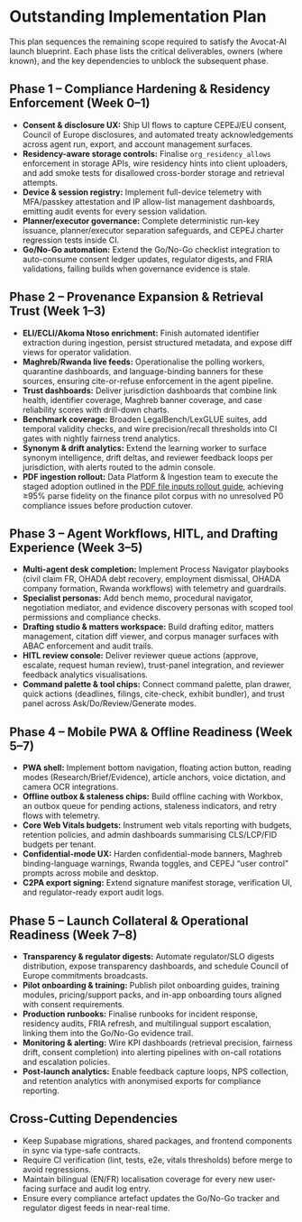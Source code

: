 # Outstanding Implementation Plan

This plan sequences the remaining scope required to satisfy the Avocat-AI launch blueprint. Each phase lists the critical deliverables, owners (where known), and the key dependencies to unblock the subsequent phase.

## Phase 1 – Compliance Hardening & Residency Enforcement (Week 0–1)
- **Consent & disclosure UX:** Ship UI flows to capture CEPEJ/EU consent, Council of Europe disclosures, and automated treaty acknowledgements across agent run, export, and account management surfaces.
- **Residency-aware storage controls:** Finalise `org_residency_allows` enforcement in storage APIs, wire residency hints into client uploaders, and add smoke tests for disallowed cross-border storage and retrieval attempts.
- **Device & session registry:** Implement full-device telemetry with MFA/passkey attestation and IP allow-list management dashboards, emitting audit events for every session validation.
- **Planner/executor governance:** Complete deterministic run-key issuance, planner/executor separation safeguards, and CEPEJ charter regression tests inside CI.
- **Go/No-Go automation:** Extend the Go/No-Go checklist integration to auto-consume consent ledger updates, regulator digests, and FRIA validations, failing builds when governance evidence is stale.

## Phase 2 – Provenance Expansion & Retrieval Trust (Week 1–3)
- **ELI/ECLI/Akoma Ntoso enrichment:** Finish automated identifier extraction during ingestion, persist structured metadata, and expose diff views for operator validation.
- **Maghreb/Rwanda live feeds:** Operationalise the polling workers, quarantine dashboards, and language-binding banners for these sources, ensuring cite-or-refuse enforcement in the agent pipeline.
- **Trust dashboards:** Deliver jurisdiction dashboards that combine link health, identifier coverage, Maghreb banner coverage, and case reliability scores with drill-down charts.
- **Benchmark coverage:** Broaden LegalBench/LexGLUE suites, add temporal validity checks, and wire precision/recall thresholds into CI gates with nightly fairness trend analytics.
- **Synonym & drift analytics:** Extend the learning worker to surface synonym intelligence, drift deltas, and reviewer feedback loops per jurisdiction, with alerts routed to the admin console.
- **PDF ingestion rollout:** Data Platform & Ingestion team to execute the staged adoption outlined in the [PDF file inputs rollout guide](../agents/pdf-file-inputs.md), achieving ≥95% parse fidelity on the finance pilot corpus with no unresolved P0 compliance issues before production cutover.

## Phase 3 – Agent Workflows, HITL, and Drafting Experience (Week 3–5)
- **Multi-agent desk completion:** Implement Process Navigator playbooks (civil claim FR, OHADA debt recovery, employment dismissal, OHADA company formation, Rwanda workflows) with telemetry and guardrails.
- **Specialist personas:** Add bench memo, procedural navigator, negotiation mediator, and evidence discovery personas with scoped tool permissions and compliance checks.
- **Drafting studio & matters workspace:** Build drafting editor, matters management, citation diff viewer, and corpus manager surfaces with ABAC enforcement and audit trails.
- **HITL review console:** Deliver reviewer queue actions (approve, escalate, request human review), trust-panel integration, and reviewer feedback analytics visualisations.
- **Command palette & tool chips:** Connect command palette, plan drawer, quick actions (deadlines, filings, cite-check, exhibit bundler), and trust panel across Ask/Do/Review/Generate modes.

## Phase 4 – Mobile PWA & Offline Readiness (Week 5–7)
- **PWA shell:** Implement bottom navigation, floating action button, reading modes (Research/Brief/Evidence), article anchors, voice dictation, and camera OCR integrations.
- **Offline outbox & staleness chips:** Build offline caching with Workbox, an outbox queue for pending actions, staleness indicators, and retry flows with telemetry.
- **Core Web Vitals budgets:** Instrument web vitals reporting with budgets, retention policies, and admin dashboards summarising CLS/LCP/FID budgets per tenant.
- **Confidential-mode UX:** Harden confidential-mode banners, Maghreb binding-language warnings, Rwanda toggles, and CEPEJ “user control” prompts across mobile and desktop.
- **C2PA export signing:** Extend signature manifest storage, verification UI, and regulator-ready export audit logs.

## Phase 5 – Launch Collateral & Operational Readiness (Week 7–8)
- **Transparency & regulator digests:** Automate regulator/SLO digests distribution, expose transparency dashboards, and schedule Council of Europe commitments broadcasts.
- **Pilot onboarding & training:** Publish pilot onboarding guides, training modules, pricing/support packs, and in-app onboarding tours aligned with consent requirements.
- **Production runbooks:** Finalise runbooks for incident response, residency audits, FRIA refresh, and multilingual support escalation, linking them into the Go/No-Go evidence trail.
- **Monitoring & alerting:** Wire KPI dashboards (retrieval precision, fairness drift, consent completion) into alerting pipelines with on-call rotations and escalation policies.
- **Post-launch analytics:** Enable feedback capture loops, NPS collection, and retention analytics with anonymised exports for compliance reporting.

## Cross-Cutting Dependencies
- Keep Supabase migrations, shared packages, and frontend components in sync via type-safe contracts.
- Require CI verification (lint, tests, e2e, vitals thresholds) before merge to avoid regressions.
- Maintain bilingual (EN/FR) localisation coverage for every new user-facing surface and audit log entry.
- Ensure every compliance artefact updates the Go/No-Go tracker and regulator digest feeds in near-real time.

